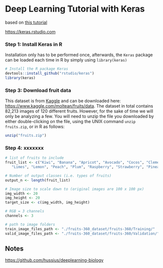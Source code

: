 # Deep Learning Tutorial with Keras
based on [this tutorial](https://www.shirin-glander.de/2018/06/keras_fruits/)

https://keras.rstudio.com

### Step 1: Install Keras in R
Installation only has to be performed once, afterwards, the `Keras` package can be loaded each time in R by simply using `library(keras)`

```r
# Install the R package Keras
devtools::install_github("rstudio/keras")
library(keras)
```

### Step 3:  Download fruit data
This dataset is from [Kaggle](www.kaggle.com) and can be downloaded here: https://www.kaggle.com/moltean/fruits/data.  The dataset in total contains 82,213 images of 120 different fruits.  However, for the sake of time we will only be analyzing a few.  You will need to unzip the file you downloaded by either double-clicking on the file, using the UNIX command `unzip fruits.zip`, or in R as follows:
```R
unzip("fruits.zip")
```

### Step 4:  xxxxxxx

```r
# list of fruits to include
fruit_list <- c("Kiwi", "Banana", "Apricot", "Avocado", "Cocos", "Clementine", "Mandarine", "Orange",
   "Limes", "Lemon", "Peach", "Plum", "Raspberry", "Strawberry", "Pineapple", "Pomegranate")

# Number of output classes (i.e. types of fruits)
output_n <- length(fruit_list)

# Image size to scale down to (original images are 100 x 100 px)
img_width <- 20
img_height <- 20
target_size <- c(img_width, img_height)

# RGB = 3 channels
channels <- 3

# path to image folders
train_image_files_path <- "./fruits-360_dataset/fruits-360/Training/"
valid_image_files_path <- "./fruits-360_dataset/fruits-360/Validation/"
```


## Notes
https://github.com/hussius/deeplearning-biology
